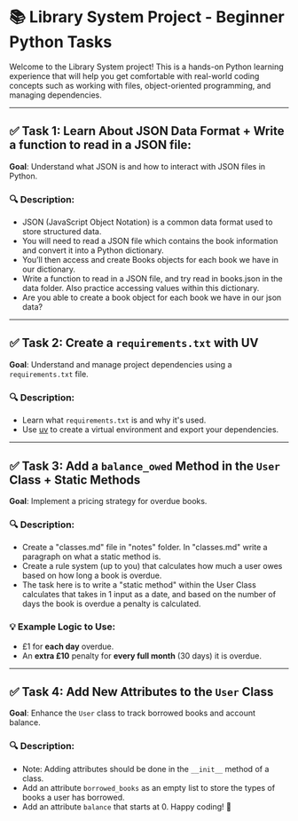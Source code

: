 
# 📚 Library System Project - Beginner Python Tasks

Welcome to the Library System project! This is a hands-on Python learning experience that will help you get comfortable with real-world coding concepts such as working with files, object-oriented programming, and managing dependencies.

---

## ✅ Task 1: Learn About JSON Data Format + Write a function to read in a JSON file:

**Goal**: Understand what JSON is and how to interact with JSON files in Python.

### 🔍 Description:
- JSON (JavaScript Object Notation) is a common data format used to store structured data.
- You will need to read a JSON file which contains the book information and convert it into a Python dictionary.
- You’ll then access and create Books objects for each book we have in our dictionary. 
- Write a function to read in a JSON file, and try read in books.json in the data folder. Also practice accessing values within this dictionary. 
- Are you able to create a book object for each book we have in our json data? 

---

## ✅ Task 2: Create a `requirements.txt` with UV

**Goal**: Understand and manage project dependencies using a `requirements.txt` file.

### 🔍 Description:
- Learn what `requirements.txt` is and why it's used.
- Use [uv](https://github.com/astral-sh/uv) to create a virtual environment and export your dependencies.

---

## ✅ Task 3: Add a `balance_owed` Method in the `User` Class + Static Methods

**Goal**: Implement a pricing strategy for overdue books.

### 🔍 Description:
- Create a "classes.md" file in "notes" folder. In "classes.md" write a paragraph on what a static method is. 
- Create a rule system (up to you) that calculates how much a user owes based on how long a book is overdue.
- The task here is to write a "static method" within the User Class calculates that takes in 1 input as a date, and based on the number of days the book is overdue a penalty is calculated. 

### 💡 Example Logic to Use:
- £1 for **each day** overdue.
- An **extra £10** penalty for **every full month** (30 days) it is overdue.

---

## ✅ Task 4: Add New Attributes to the `User` Class

**Goal**: Enhance the `User` class to track borrowed books and account balance.

### 🔍 Description:
- Note: Adding attributes should be done in the `__init__` method of a class.
- Add an attribute `borrowed_books` as an empty list to store the types of books a user has borrowed.
- Add an attribute `balance` that starts at 0.
Happy coding! 🐍
